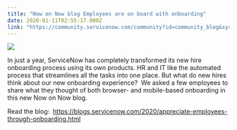 ```yaml
---
title: "Now on Now blog Employees are on board with onboarding"
date: 2020-01-11T02:55:17.000Z
link: "https://community.servicenow.com/community?id=community_blog&sys_id=bb67168ddb564c501cd8a345ca9619e9"
---
```

<p><a href="https://blogs.servicenow.com/2020/appreciate-employees-through-onboarding.html" rel="nofollow"><img style="max-width: 100%; max-height: 480px;" src="https://community.servicenow.com/4147128ddb564c501cd8a345ca961993.iix" /></a></p>
<p>In just a year, ServiceNow has completely transformed its new hire onboarding process using its own products. HR and IT like the automated process that streamlines all the tasks into one place. But what do new hires think about our new onboarding experience?  We asked a few employees to share what they thought of both browser- and mobile-based onboarding in this new Now on Now blog. </p>
<p>Read the blog:  <a href="https://blogs.servicenow.com/2020/appreciate-employees-through-onboarding.html" rel="nofollow">https://blogs.servicenow.com/2020/appreciate-employees-through-onboarding.html</a></p>
<p> </p>